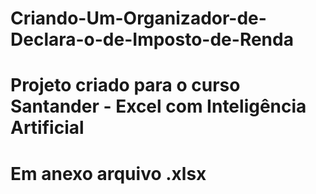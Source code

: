 # Criando-Um-Organizador-de-Declara-o-de-Imposto-de-Renda
# Projeto criado para o curso Santander - Excel com Inteligência Artificial
# Em anexo arquivo .xlsx
